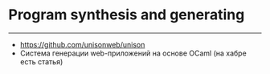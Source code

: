 # Program synthesis and generating

-- --
* https://github.com/unisonweb/unison
* Система генерации web-приложений на основе OCaml (на хабре есть статья)

